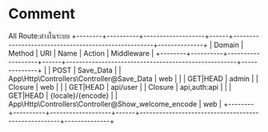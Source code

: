 # Comment


All Route:ต่างในระบบ
+--------+----------+-------------------+------+-----------------------------------------------------+--------------+
| Domain | Method   | URI               | Name | Action                                              | Middleware   |
+--------+----------+-------------------+------+-----------------------------------------------------+--------------+
|        | POST     | Save_Data         |      | App\Http\Controllers\Controller@Save_Data           | web          |
|        | GET|HEAD | admin             |      | Closure                                             | web          |
|        | GET|HEAD | api/user          |      | Closure                                             | api,auth:api |
|        | GET|HEAD | {locale}/{encode} |      | App\Http\Controllers\Controller@Show_welcome_encode | web          |
+--------+----------+-------------------+------+-----------------------------------------------------+--------------+
